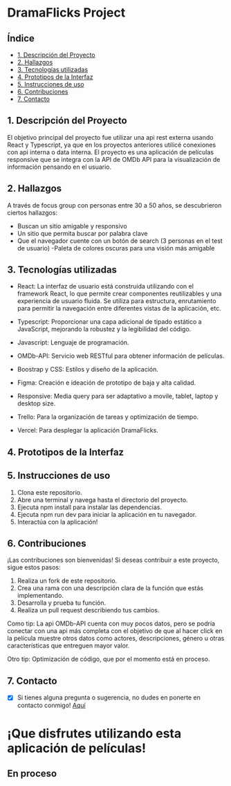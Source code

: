 # DramaFlicks Project

## Índice

* [1. Descripción del Proyecto](#1-descripcion-del-proyecto)
* [2. Hallazgos](#2-hallazgos)
* [3. Tecnologías utilizadas](#3-tecnologías-utilizadas)
* [4. Prototipos de la Interfaz](#4-prototipos-de-la-interfaz)
* [5. Instrucciones de uso](#5-instrucciones-de-uso)
* [6. Contribuciones](#6-contribuciones)
* [7. Contacto](#7-contacto)

## 1. Descripción del Proyecto

El objetivo principal del proyecto fue utilizar una api rest externa usando React y Typescript, ya que en los proyectos anteriores utilicé conexiones con api interna o data interna. El proyecto es una aplicación de películas responsive que se integra con la API de OMDb API para la visualización de información pensando en el usuario.    

## 2. Hallazgos

A través de focus group con personas entre 30 a 50 años, se descubrieron ciertos hallazgos: 

- Buscan un sitio amigable y responsivo
- Un sitio que permita buscar por palabra clave
- Que el navegador cuente con un botón de search (3 personas en el test de usuario)
-Paleta de colores oscuras para una visión más amigable

## 3. Tecnologías utilizadas

 * React: La interfaz de usuario está construida utilizando con el framework React, lo que permite crear componentes reutilizables y una experiencia de usuario fluida. Se utiliza para estructura, enrutamiento para permitir la navegación entre diferentes vistas de la aplicación, etc. 

 * Typescript: Proporcionar una capa adicional de tipado estático a JavaScript, mejorando la robustez y la legibilidad del código.

 * Javascript: Lenguaje de programación. 

 * OMDb-API: Servicio web RESTful para obtener información de películas.

 * Boostrap y CSS: Estilos y diseño de la aplicación.

 * Figma: Creación e ideación de prototipo de baja y alta calidad.

 * Responsive: Media query para ser adaptativo a movile, tablet, laptop y desktop size.

 * Trello: Para la organización de tareas y optimización de tiempo.

 * Vercel: Para desplegar la aplicación DramaFlicks.

## 4. Prototipos de la Interfaz
    


## 5. Instrucciones de uso
1. Clona este repositorio.
2. Abre una terminal y navega hasta el directorio del proyecto.
3. Ejecuta npm install para instalar las dependencias.
4. Ejecuta npm run dev para iniciar la aplicación en tu navegador.
5. Interactúa con la aplicación!

## 6. Contribuciones
¡Las contribuciones son bienvenidas! Si deseas contribuir a este proyecto, sigue estos pasos:

1. Realiza un fork de este repositorio.
2. Crea una rama con una descripción clara de la función que estás implementando.
3. Desarrolla y prueba tu función.
4. Realiza un pull request describiendo tus cambios.

Como tip: La api OMDb-API cuenta con muy pocos datos, pero se podría conectar con una api más completa con el objetivo de que al hacer click en la película muestre otros datos como actores, descripciones, género u otras características que entreguen mayor valor. 

Otro tip: Optimización de código, que por el momento está en proceso.

## 7. Contacto

- [x] Si tienes alguna pregunta o sugerencia, no dudes en ponerte en contacto conmigo! [Aquí](https://www.linkedin.com/in/mariaignaciasilva/)

¡Que disfrutes utilizando esta aplicación de películas!
=======
## En proceso

